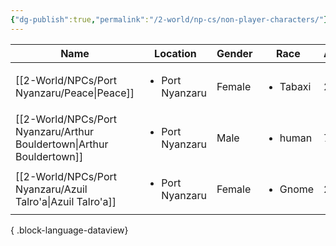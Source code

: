 ```yaml
---
{"dg-publish":true,"permalink":"/2-world/np-cs/non-player-characters/"}
---
```


| Name                                                                     | Location                        | Gender | Race                     | Age | Vitality |
| ------------------------------------------------------------------------ | ------------------------------- | ------ | ------------------------ | --- | -------- |
| [[2-World/NPCs/Port Nyanzaru/Peace\|Peace]]                           | <ul><li>Port Nyanzaru</li></ul> | Female | <ul><li>Tabaxi</li></ul> | 26  | Alife    |
| [[2-World/NPCs/Port Nyanzaru/Arthur Bouldertown\|Arthur Bouldertown]] | <ul><li>Port Nyanzaru</li></ul> | Male   | <ul><li>human</li></ul>  | 70  | Alife    |
| [[2-World/NPCs/Port Nyanzaru/Azuil Talro'a\|Azuil Talro'a]]           | <ul><li>Port Nyanzaru</li></ul> | Female | <ul><li>Gnome</li></ul>  | 23  | Alife    |

{ .block-language-dataview}